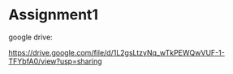 # Assignment1

google drive:

https://drive.google.com/file/d/1L2gsLtzyNq_wTkPEWQwVUF-1-TFYbfA0/view?usp=sharing
